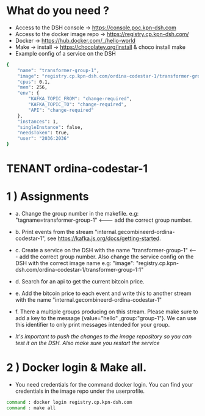 # What do you need ?

- Access to the DSH console         -> https://console.poc.kpn-dsh.com
- Access to the docker image repo  	-> https://registry.cp.kpn-dsh.com/
- Docker                            -> https://hub.docker.com/_/hello-world
- Make                              -> install -> https://chocolatey.org/install & choco install make  
- Example config of a service on the DSH
```bash
{
	"name": "transformer-group-1",
	"image": "registry.cp.kpn-dsh.com/ordina-codestar-1/transformer-group-1:1",
	"cpus": 0.1,
	"mem": 256,
	"env": {
		"KAFKA_TOPIC_FROM": "change-required",
		"KAFKA_TOPIC_TO": "change-required",
		"API": "change-required"
	},
	"instances": 1,
	"singleInstance": false,
	"needsToken": true,
	"user": "2036:2036"
}
```

# TENANT ordina-codestar-1

# 1 ) Assignments
- a. Change the group number in the makefile. e.g: "tagname=transformer-group-1" <--- add the correct group number. 

- b. Print events from the stream "internal.gecombineerd-ordina-codestar-1", see https://kafka.js.org/docs/getting-started.

- c. Create a service on the DSH with the name "transformer-group-1" <--- add the correct group number. Also change the service config on the DSH with the correct image name e.g: "image": "registry.cp.kpn-dsh.com/ordina-codestar-1/transformer-group-1:1"

- d. Search for an api to get the current bitcoin price. 

- e. Add the bitcoin price to each event and write this to another stream with the name "internal.gecombineerd-ordina-codestar-1"

- f. There a multiple groups producing on this stream. Please make sure to add a key to the message {value="hello" ,group:"group-1"}. We can use this identifier to only print messages intended for your group.


- *It's important to push the changes to the image repository so you can test it on the DSH. Also make sure you restart the service*

# 2 ) Docker login & Make all.
- You need credentials for the command docker login. You can find your credentials in the image repo under the userprofile.
```sh
command : docker login registry.cp.kpn-dsh.com
command : make all
```
